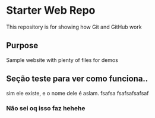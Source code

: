 # Starter Web Repo

This repository is for showing how Git and GitHub work

## Purpose

Sample website with plenty of files for demos

## Seção teste para ver como funciona..

sim ele existe, e o nome dele é aslam. fsafsa fsafsafsafsaf

### Não sei oq isso faz hehehe